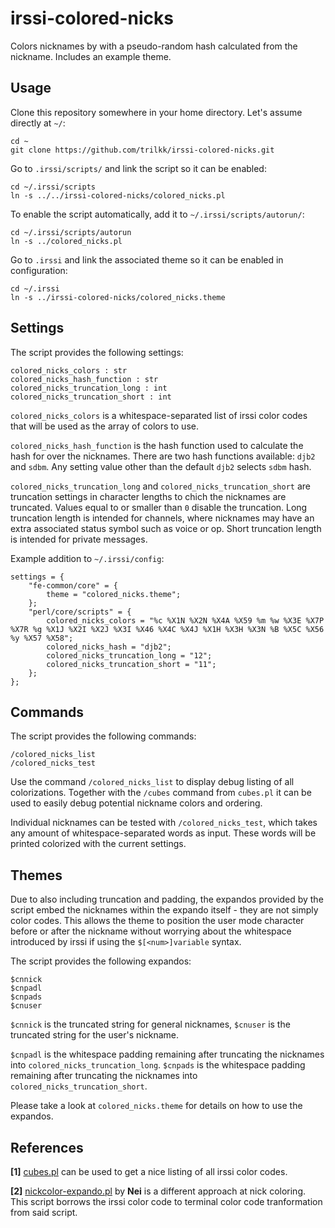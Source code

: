 # irssi-colored-nicks

Colors nicknames by with a pseudo-random hash calculated from the nickname. Includes an example theme.

## Usage

Clone this repository somewhere in your home directory. Let's assume directly at `~/`:

    cd ~
    git clone https://github.com/trilkk/irssi-colored-nicks.git

Go to `.irssi/scripts/` and link the script so it can be enabled:

    cd ~/.irssi/scripts
    ln -s ../../irssi-colored-nicks/colored_nicks.pl

To enable the script automatically, add it to `~/.irssi/scripts/autorun/`:

    cd ~/.irssi/scripts/autorun
    ln -s ../colored_nicks.pl

Go to `.irssi` and link the associated theme so it can be enabled in configuration:

    cd ~/.irssi
    ln -s ../irssi-colored-nicks/colored_nicks.theme

## Settings

The script provides the following settings:

    colored_nicks_colors : str
    colored_nicks_hash_function : str
    colored_nicks_truncation_long : int
    colored_nicks_truncation_short : int

`colored_nicks_colors` is a whitespace-separated list of irssi color codes that will be used as the array of colors to use.

`colored_nicks_hash_function` is the hash function used to calculate the hash for over the nicknames. There are two hash functions available: `djb2` and `sdbm`. Any setting value other than the default `djb2` selects `sdbm` hash.

`colored_nicks_truncation_long` and `colored_nicks_truncation_short` are truncation settings in character lengths to chich the nicknames are truncated. Values equal to or smaller than `0` disable the truncation. Long truncation length is intended for channels, where nicknames may have an extra associated status symbol such as voice or op. Short truncation length is intended for private messages.

Example addition to `~/.irssi/config`:

    settings = {
        "fe-common/core" = {
            theme = "colored_nicks.theme";
        };
        "perl/core/scripts" = {
            colored_nicks_colors = "%c %X1N %X2N %X4A %X59 %m %w %X3E %X7P %X7R %g %X1J %X2I %X2J %X3I %X46 %X4C %X4J %X1H %X3H %X3N %B %X5C %X56 %y %X57 %X58";
            colored_nicks_hash = "djb2";
            colored_nicks_truncation_long = "12";
            colored_nicks_truncation_short = "11";
        };
    };

## Commands

The script provides the following commands:

    /colored_nicks_list
    /colored_nicks_test

Use the command `/colored_nicks_list` to display debug listing of all colorizations. Together with the `/cubes` command from `cubes.pl` it can be used to easily debug potential nickname colors and ordering.

Individual nicknames can be tested with `/colored_nicks_test`, which takes any amount of whitespace-separated words as input. These words will be printed colorized with the current settings.

## Themes

Due to also including truncation and padding, the expandos provided by the script embed the nicknames within the expando itself - they are not simply color codes. This allows the theme to position the user mode character before or after the nickname without worrying about the whitespace introduced by irssi if using the `$[<num>]variable` syntax.

The script provides the following expandos:

    $cnnick
    $cnpadl
    $cnpads
    $cnuser

`$cnnick` is the truncated string for general nicknames, `$cnuser` is the truncated string for the user's nickname.

`$cnpadl` is the whitespace padding remaining after truncating the nicknames into `colored_nicks_truncation_long`. `$cnpads` is the whitespace padding remaining after truncating the nicknames into `colored_nicks_truncation_short`.

Please take a look at `colored_nicks.theme` for details on how to use the expandos.

## References

**\[1\]** [cubes.pl](https://github.com/irssi/scripts.irssi.org/blob/master/scripts/cubes.pl) can be used to get a nice listing of all irssi color codes.

**\[2\]** [nickcolor-expando.pl](https://github.com/irssi/scripts.irssi.org/blob/master/scripts/nickcolor_expando.pl) by **Nei** is a different approach at nick coloring. This script borrows the irssi color code to terminal color code tranformation from said script.
